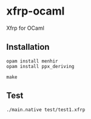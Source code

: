 # xfrp-ocaml
Xfrp for OCaml

## Installation

```
opam install menhir
opam install ppx_deriving

make
```

## Test

```
./main.native test/test1.xfrp
```